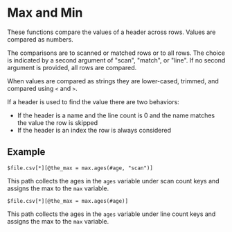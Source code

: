 
# Max and Min

These functions compare the values of a header across rows. Values are compared as numbers.

The comparisons are to scanned or matched rows or to all rows. The choice is indicated by a second argument of "scan", "match", or "line". If no second argument is provided, all rows are compared.

When values are compared as strings they are lower-cased, trimmed, and compared using `<` and `>`.

If a header is used to find the value there are two behaviors:
- If the header is a name and the line count is 0 and the name matches the value the row is skipped
- If the header is an index the row is always considered

## Example

    $file.csv[*][@the_max = max.ages(#age, "scan")]

This path collects the ages in the `ages` variable under scan count keys and assigns the max to the `max` variable.

    $file.csv[*][@the_max = max.ages(#age)]

This path collects the ages in the `ages` variable under line count keys and assigns the max to the `max` variable.


